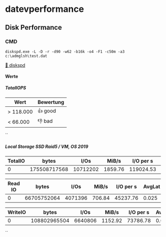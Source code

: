 # datevperformance

## Disk Performance

### CMD

```Shell
diskspd.exe -L -D -r -d90 -w62 -b16k -o4 -F1 -c50m -a3 c:\admglsh\test.dat
```
[:floppy_disk: diskspd](https://github.com/microsoft/diskspd)

#### Werte 
##### TotalIOPS

| Wert     | Bewertung |
|----------|-----------|
|> 118.000 |:+1: good  |
|< 66.000  |:-1: bad   |

``
##### Local Storage SSD Raid5 / VM, OS 2019

|TotalIO|       bytes     |   I/Os     |    MiB/s   |  I/O per s |  AvgLat  | IopsStdDev | LatStdDev |
|-------|-----------------|------------|------------|------------|----------|------------|-----------|
|     0 |    175508717568 |   10712202 |    1859.76 |  119024.53 |    0.025 |    1155.77 |     0.016 |



|Read IO|       bytes     |   I/Os     |    MiB/s   |  I/O per s |  AvgLat  | IopsStdDev | LatStdDev |
|-------|-----------------|------------|------------|------------|----------|------------|-----------|
|     0 |     66705752064 |    4071396 |     706.84 |   45237.76 |    0.025 |     484.72 |     0.017 |



|WriteIO|       bytes     |   I/Os     |    MiB/s   |  I/O per s |  AvgLat  | IopsStdDev | LatStdDev |
|-------|-----------------|------------|------------|------------|----------|------------|-----------|
|     0 |    108802965504 |    6640806 |    1152.92 |   73786.78 |    0.025 |     711.20 |     0.016 |

``
